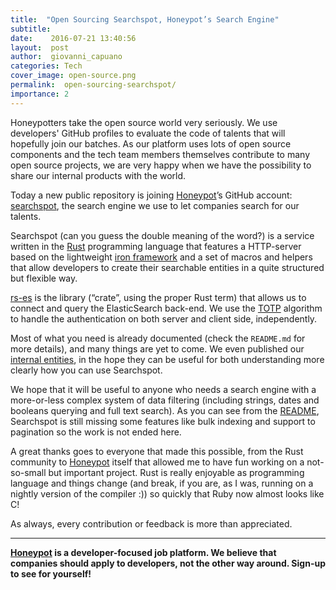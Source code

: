```yaml
---
title:  "Open Sourcing Searchspot, Honeypot’s Search Engine"
subtitle:
date:    2016-07-21 13:40:56
layout:  post
author:  giovanni_capuano
categories: Tech
cover_image: open-source.png
permalink:  open-sourcing-searchspot/
importance: 2
---
```


Honeypotters take the open source world very seriously.
We use developers' GitHub profiles to evaluate the code of talents that will hopefully join our batches. As our platform uses lots of open source components and the tech team members themselves contribute to many open source projects,
we are very happy when we have the possibility to share our internal products with the world.

<!--more-->

Today a new public repository is joining [Honeypot](https://github.com/honeypotio)’s GitHub account:
[searchspot](https://github.com/honeypotio/searchspot), the search engine we use to let companies search for our talents.

Searchspot (can you guess the double meaning of the word?) is a service written in the
[Rust](https://www.rust-lang.org) programming language that features a HTTP-server based on the lightweight
[iron framework](http://ironframework.io) and a set of macros and helpers that allow developers to create their searchable entities
in a quite structured but flexible way.

[rs-es](https://github.com/benashford/rs-es) is the library (“crate”, using the proper Rust term) that allows us to connect and query the ElasticSearch back-end. We use the [TOTP](https://en.wikipedia.org/wiki/Time-based_One-time_Password_Algorithm
) algorithm to handle the authentication on both server and client side, independently.

Most of what you need is already documented (check the `README.md` for more details), and many things are yet to come.
We even published our [internal entities](https://github.com/honeypotio/searchspot/tree/master/src/resources), in the hope they can be useful for both understanding more clearly how you can use Searchspot.

We hope that it will be useful to anyone who needs a search engine with a more-or-less complex system of data filtering
(including strings, dates and booleans querying and full text search). As you can see from the [README](https://github.com/honeypotio/searchspot/blob/master/README.md), Searchspot is still missing 
some features like bulk indexing and support to pagination so the work is not ended here.

A great thanks goes to everyone that made this possible, from the Rust community to
[Honeypot](https://www.honeypot.io/utm_source=searchspot) itself that allowed me to have fun working on a not-so-small but
important project. Rust is really enjoyable as programming language and things change
(and break, if you are, as I was, running on a nightly version of the compiler :)) so quickly that Ruby now almost looks like C!

As always, every contribution or feedback is more than appreciated.

* * *

**[Honeypot](https://www.honeypot.io/pages/how_does_it_work?utm_source=searchspot) is a developer-focused job platform. We believe that companies should apply to developers, not the other way around. Sign-up to see for yourself!**
